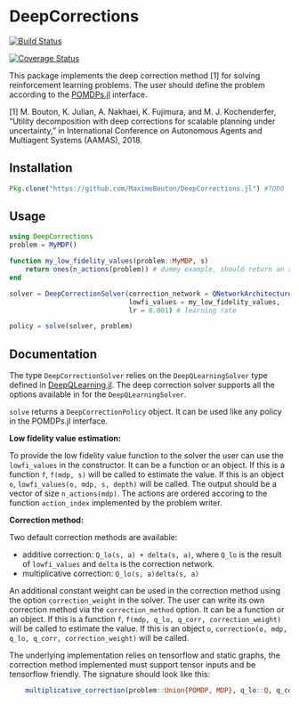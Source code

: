 # DeepCorrections

[![Build Status](https://travis-ci.org/MaximeBouton/DeepCorrections.jl.svg?branch=master)](https://travis-ci.org/MaximeBouton/DeepCorrections.jl)

[![Coverage Status](https://coveralls.io/repos/MaximeBouton/DeepCorrections.jl/badge.svg?branch=master&service=github)](https://coveralls.io/github/MaximeBouton/DeepCorrections.jl?branch=master)

This package implements the deep correction method [1] for solving reinforcement learning problems. The user should define the problem according to the [POMDPs.jl](https://github.com/JuliaPOMDP/POMDPs.jl) interface. 

[1] M. Bouton, K. Julian, A. Nakhaei, K. Fujimura, and M. J. Kochenderfer, “Utility decomposition with deep corrections for scalable planning under uncertainty,” in International Conference on Autonomous Agents and Multiagent Systems (AAMAS), 2018. 

## Installation 

```julia
Pkg.clone("https://github.com/MaximeBouton/DeepCorrections.jl") #TODO
``` 

## Usage 

```julia 
using DeepCorrections
problem = MyMDP()

function my_low_fidelity_values(problem::MyMDP, s)
    return ones(n_actions(problem)) # dummy example, should return an action value vector 
end

solver = DeepCorrectionSolver(correction_network = QNetworkArchitecture(fc=[8, 8]),
                              lowfi_values = my_low_fidelity_values,
                              lr = 0.001) # learning rate

policy = solve(solver, problem)
``` 

## Documentation 

The type `DeepCorrectionSolver` relies on the `DeepQLearningSolver` type defined in [DeepQLearning.jl](https://github.com/JuliaPOMDP/DeepQLearning.jl). The deep correction solver supports all the options available in  for the `DeepQLearningSolver`. 

`solve` returns a `DeepCorrectionPolicy` object. It can be used like any policy in the POMDPs.jl interface. 

**Low fidelity value estimation:**

To provide the low fidelity value function to the solver the user can use the `lowfi_values` in the constructor. It can be a function or an object. If this is a function `f`, `f(mdp, s)` will be called to estimate the value. If this is an object `o`, `lowfi_values(o, mdp, s, depth)` will be called.
The output should be a vector of size `n_actions(mdp)`. The actions are ordered accoring to the function `action_index` implemented by the problem writer.

**Correction method:**

Two default correction methods are available:
- additive correction: `Q_lo(s, a) + delta(s, a)`, where `Q_lo` is the result of `lowfi_values` and `delta` is the correction network.
- multiplicative correction: `Q_lo(s, a)delta(s, a)`

An additional constant weight can be used in the correction method using the option `correction_weight` in the solver. The user can write its own correction method via the `correction_method` option. It can be a function or an object. If this is a function `f`, `f(mdp, q_lo, q_corr, correction_weight)` will be called to estimate the value. If this is an object `o`, `correction(o, mdp, q_lo, q_corr, correction_weight)` will be called.

The underlying implementation relies on tensorflow and static graphs, the correction method implemented must support tensor inputs and be tensorflow friendly. The signature should look like this: 
```julia 
    multiplicative_correction(problem::Union{POMDP, MDP}, q_lo::Q, q_corr::Q, weight::Float64) where Q <:Union{Array{Float64}, Tensor}
```

